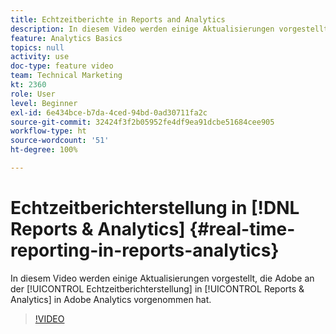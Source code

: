 ```yaml
---
title: Echtzeitberichte in Reports and Analytics
description: In diesem Video werden einige Aktualisierungen vorgestellt, die Adobe an der Echtzeitberichterstellung in Reports & Analytics in Adobe Analytics vorgenommen hat.
feature: Analytics Basics
topics: null
activity: use
doc-type: feature video
team: Technical Marketing
kt: 2360
role: User
level: Beginner
exl-id: 6e434bce-b7da-4ced-94bd-0ad30711fa2c
source-git-commit: 32424f3f2b05952fe4df9ea91dcbe51684cee905
workflow-type: ht
source-wordcount: '51'
ht-degree: 100%

---
```


# Echtzeitberichterstellung in [!DNL Reports & Analytics] {#real-time-reporting-in-reports-analytics}

In diesem Video werden einige Aktualisierungen vorgestellt, die Adobe an der [!UICONTROL Echtzeitberichterstellung] in [!UICONTROL Reports &amp; Analytics] in Adobe Analytics vorgenommen hat.

>[!VIDEO](https://video.tv.adobe.com/v/25454/?quality=12)
